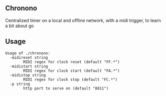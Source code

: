 ## Chronono

Centralized timer on a local and offline network, with a midi trigger, to learn a bit about go

## Usage

```
Usage of ./chronono:
  -midireset string
        MIDI regex for clock reset (default "FF.*")
  -midistart string
        MIDI regex for clock start (default "FA.*")
  -midistop string
        MIDI regex for clock stop (default "FC.*")
  -p string
        http port to serve on (default "8811")
```